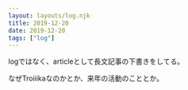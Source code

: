 ```yaml
---
layout: layouts/log.njk
title: 2019-12-20
date: 2019-12-20
tags: ["log"]
---
```


logではなく、articleとして長文記事の下書きをしてる。

なぜTroiiikaなのかとか、来年の活動のこととか。
